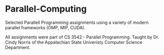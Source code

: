 # Parallel-Computing
Selected Parallell Programming assignments using a variety of modern parallel frameworks (OMP, MIP, CUDA).

All assignments were part of CS 3542 - Parallel Programming. Taught by Dr. Cindy Norris of the Appalachian State Univeristy Computer Science Department. 
